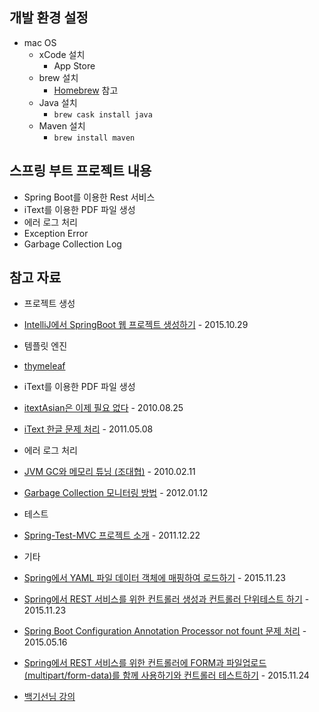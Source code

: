## 개발 환경 설정
 - mac OS
   - xCode 설치
     - App Store
   - brew 설치
     - [Homebrew](http://brew.sh/) 참고
   - Java 설치
     - `brew cask install java`
   - Maven 설치
     - `brew install maven`

## 스프링 부트 프로젝트 내용
 - Spring Boot를 이용한 Rest 서비스
 - iText를 이용한 PDF 파일 생성
 - 에러 로그 처리
  - Exception Error
  - Garbage Collection Log

## 참고 자료
 - 프로젝트 생성
  - [IntelliJ에서 SpringBoot 웹 프로젝트 생성하기](http://blog.saltfactory.net/java/creating-springboot-project-in-intellij.html) - 2015.10.29

 - 템플릿 엔진
  - [thymeleaf](http://www.thymeleaf.org)

 - iText를 이용한 PDF 파일 생성
  - [itextAsian은 이제 필요 없다](http://programmers.tistory.com/397) - 2010.08.25
  - [iText 한글 문제 처리](http://xperjune.tistory.com/entry/iText-%ED%95%9C%EA%B8%80-%EB%AC%B8%EC%A0%9C-%EC%B2%98%EB%A6%AC) - 2011.05.08

 - 에러 로그 처리
  - [JVM GC와 메모리 튜닝 (조대협)](http://5dol.tistory.com/183) - 2010.02.11
  - [Garbage Collection 모니터링 방법](http://d2.naver.com/helloworld/6043) - 2012.01.12

 - 테스트
  - [Spring-Test-MVC 프로젝트 소개](http://d2.naver.com/helloworld/1341) - 2011.12.22

 - 기타
  - [Spring에서 YAML 파일 데이터 객체에 매핑하여 로드하기](http://blog.saltfactory.net/java/load-yaml-file-in-spring.html) - 2015.11.23
  - [Spring에서 REST 서비스를 위한 컨트롤러 생성과 컨트롤러 단위테스트 하기](http://blog.saltfactory.net/java/create-and-test-rest-conroller-in-spring.html) - 2015.11.23
  - [Spring Boot Configuration Annotation Processor not fount 문제 처리](http://www.mdoninger.de/2015/05/16/completion-for-custom-properties-in-spring-boot.html) - 2015.05.16
  - [Spring에서 REST 서비스를 위한 컨트롤러에 FORM과 파일업로드(multipart/form-data)를 함께 사용하기와 컨트롤러 테스트하기](http://blog.saltfactory.net/java/submit-multipart-form-data-and-test-in-spring.html) - 2015.11.24

  - [백기선님 강의](https://www.youtube.com/watch?v=YrO4YSRkc-U)